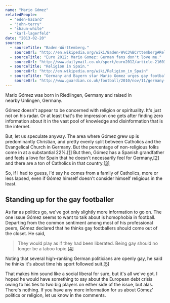 ```yaml
---
name: "Mario Gómez"
relatedPeople:
  - "eden-hazard"
  - "john-terry"
  - "shaun-white"
  - "karl-lagerfeld"
date: "2013-02-20"
sources:
  - sourceTitle: "Baden-Württemberg."
    sourceUrl: "http://en.wikipedia.org/wiki/Baden-W%C3%BCrttemberg#Religion"
  - sourceTitle: "Euro 2012: Mario Gomez: German fans don't love me."
    sourceUrl: "http://www.dailymail.co.uk/sport/euro2012/article-2160323/Euro-2012-Mario-Gomez-German-fans-dont-love-me.html"
  - sourceTitle: "Religion in Spain."
    sourceUrl: "http://en.wikipedia.org/wiki/Religion_in_Spain"
  - sourceTitle: "Germany and Bayern star Mario Gomez urges gay footballers to go public."
    sourceUrl: "http://www.guardian.co.uk/football/2010/nov/11/germany-bayern-mario-gomez-gay-footballers"
---
```


Mario Gómez was born in Riedlingen, Germany and raised in nearby Unlingen, Germany.

Gómez doesn't appear to be concerned with religion or spirituality. It's just not on his radar. Or at least that's the impression one gets after finding zero information about it in the vast pool of knowledge and disinformation that is the internet.

But, let us speculate anyway. The area where Gómez grew up is predominantly Christian, and pretty evenly split between Catholics and the Evangelical Church in Germany. But the percentage of non-religious folks come in at a substantial 22%.<a class="source-citation" href="#http://en.wikipedia.org/wiki/Baden-W%C3%BCrttemberg#Religion" title="Baden-Württemberg.">[1]</a> But then, Gómez has a Spanish grandfather and feels a love for Spain that he doesn't necessarily feel for Germany,<a class="source-citation" href="#http://www.dailymail.co.uk/sport/euro2012/article-2160323/Euro-2012-Mario-Gomez-German-fans-dont-love-me.html" title="Euro 2012: Mario Gomez: German fans don&apos;t love me.">[2]</a> and there are a ton of Catholics in that country.<a class="source-citation" href="#http://en.wikipedia.org/wiki/Religion_in_Spain" title="Religion in Spain.">[3]</a>

So, if I had to guess, I'd say he comes from a family of Catholics, more or less lapsed, even if Gómez himself doesn't consider himself religious in the least.


## Standing up for the gay footballer

As far as politics go, we've got only slightly more information to go on. The one issue Gómez seems to want to talk about is homophobia in football. Departing from the common sentiment among most of his professional peers, Gómez declared that he thinks gay footballers should come out of the closet. He said,

>They would play as if they had been liberated. Being gay should no longer be a taboo topic.<a class="source-citation" href="#http://www.guardian.co.uk/football/2010/nov/11/germany-bayern-mario-gomez-gay-footballers" title="Germany and Bayern star Mario Gomez urges gay footballers to go public.">[4]</a>

Noting that several high-ranking German politicians are openly gay, he said he thinks it's about time his sport followed suit.<a class="source-citation" href="#http://www.guardian.co.uk/football/2010/nov/11/germany-bayern-mario-gomez-gay-footballers" title="Germany and Bayern star Mario Gomez urges gay footballers to go public.">[5]</a>

That makes him sound like a social liberal for sure, but it's all we've got. I hoped he would have something to say about the European debt crisis owing to his ties to two big players on either side of the issue, but alas. There's nothing. If you have any more information for us about Gómez' politics or religion, let us know in the comments.